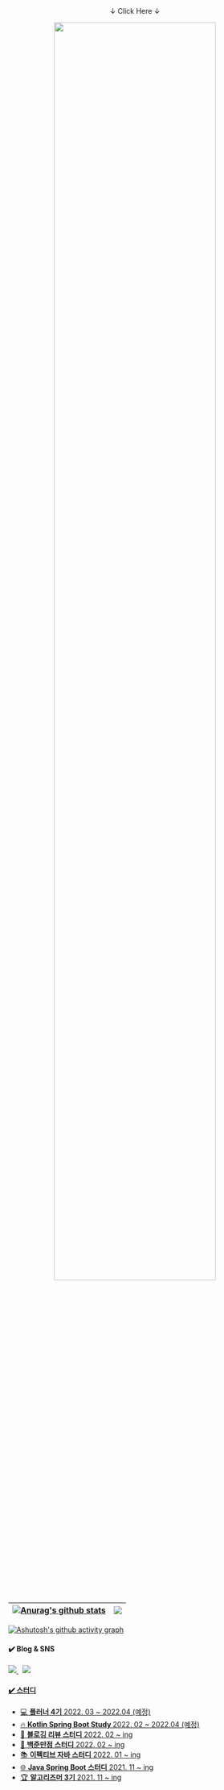<!-- 메인 프로필 로고 -->
<div align="center">↓ Click Here ↓</div>
<p align="center">
    <a href="https://bangjihoon.github.io" target='_blank'>
           <img width="80%" src="https://user-images.githubusercontent.com/26866859/151282711-3c5a8808-c9e1-4693-8f87-651871834fac.png" width='100%'/>
    </a>
</p>

<!-- git stats -->
| <a href="https://bangjihoon.github.io" target='_blank'><img align="center" src="https://github-readme-stats.vercel.app/api?username=bangjihoon&show_icons=true&include_all_commits=true&theme=buefy&hide_border=true" alt="Anurag's github stats" /></a> | <a href="https://bangjihoon.github.io" target="_blank"><img align="center" src="https://github-readme-stats.vercel.app/api/top-langs/?username=bangjihoon&layout=compact&theme=buefy&hide_border=true" /></a> |
| ------------- | ------------- |

[![Ashutosh's github activity graph](https://activity-graph.herokuapp.com/graph?username=bangjihoon&theme=react-white)](https://github.com/ashutosh00710/github-readme-activity-graph)

<!-- SNS 링크 --> 
<h4>✔️ Blog & SNS</h4>
    <p>
      <a href="https://bangu4.tistory.com/">
         <img src="https://img.shields.io/badge/Tech%20Blog-11B48A?style=flat-square&logo=Vimeo&logoColor=white&link=https://bangu4.tistory.com/"/>
      </a>&nbsp
      <a href="https://www.instagram.com/bangu4/">
        <img src="https://img.shields.io/badge/Instagram-E4405F?style=flat-square&logo=Instagram&logoColor=white&link=https://www.instagram.com/bangu4/"/>
      <!--
      <a href="https://www.linkedin.com/in/h43ro/">
        <img src="https://img.shields.io/badge/LinkedIn-0A66C2?style=flat-square&logo=LinkedIn&logoColor=white&link=https://www.linkedin.com/in/h43ro/"/>
      </a>-->
    </p>

<!-- 트로피 --> 
<!--
  [![trophy](https://github-profile-trophy.vercel.app/?username=bangbangu4&theme=chalk&row=1&column=6&margin-w=5)](https://github.com/ryo-ma/github-profile-trophy)
-->


<!-- repo -->
<!--
  [![Readme Card](https://github-readme-stats.vercel.app/api/pin/?username=bangbangu4&repo=bangbangu4)](https://github.com/bangbangu4/bangbangu4)
-->

    
<h4>✔️ 스터디</h4>
<ul>
  <li>💻 <b>플러너 4기</b> 2022. 03 ~ 2022.04 (예정) </li>
  <li>🔥 <b>Kotlin Spring Boot Study </b> 2022. 02 ~ 2022.04 (예정) </li>
  <li>📝 <b>블로깅 리뷰 스터디</b> 2022. 02 ~ ing </li>
  <li>💯 <b>백준만점 스터디</b> 2022. 02 ~ ing</li>
  <li>📚 <b>이펙티브 자바 스터디</b> 2022. 01 ~ ing </li>
  <li>🌐 <b>Java Spring Boot 스터디</b> 2021. 11 ~ ing </li>
  <li>🏆 <b>알고리즈머 3기</b> 2021. 11 ~ ing </li>
</ul>
